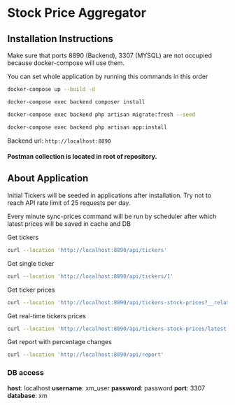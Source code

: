 # Stock Price Aggregator

## Installation Instructions

Make sure that ports 8890 (Backend), 3307 (MYSQL) are not occupied because docker-compose will use them.

You can set whole application by running this commands in this order

```sh
docker-compose up --build -d

docker-compose exec backend composer install

docker-compose exec backend php artisan migrate:fresh --seed

docker-compose exec backend php artisan app:install
```
Backend url: ``` http://localhost:8890  ```

#### Postman collection is located in root of repository.

## About Application

Initial Tickers will be seeded in applications after installation.
Try not to reach API rate limit of 25 requests per day.

Every minute sync-prices command will be run by scheduler after which latest prices will be saved in cache and DB

Get tickers

```sh
curl --location 'http://localhost:8890/api/tickers'
```

Get single ticker
```sh
curl --location 'http://localhost:8890/api/tickers/1'
```
Get ticker prices

```sh
curl --location 'http://localhost:8890/api/tickers-stock-prices?__relations__[]=ticker'
```

Get real-time tickers prices

```sh
curl --location 'http://localhost:8890/api/tickers-stock-prices/latest'
```

Get report with percentage changes

```sh
curl --location 'http://localhost:8890/api/report'
```

### DB access

**host**: localhost
**username**: xm_user
**password**: password
**port**: 3307
**database**: xm

